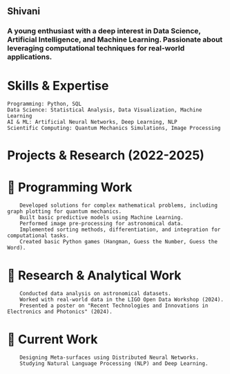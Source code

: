 ## Shivani
### A young enthusiast with a deep interest in Data Science, Artificial Intelligence, and Machine Learning. Passionate about leveraging computational techniques for real-world applications.
# Skills & Expertise
    Programming: Python, SQL
    Data Science: Statistical Analysis, Data Visualization, Machine Learning
    AI & ML: Artificial Neural Networks, Deep Learning, NLP
    Scientific Computing: Quantum Mechanics Simulations, Image Processing

# Projects & Research (2022-2025)
 # 🔹 Programming Work
        Developed solutions for complex mathematical problems, including graph plotting for quantum mechanics.
        Built basic predictive models using Machine Learning.
        Performed image pre-processing for astronomical data.
        Implemented sorting methods, differentiation, and integration for computational tasks.
        Created basic Python games (Hangman, Guess the Number, Guess the Word).
  
 # 🔹 Research & Analytical Work
        Conducted data analysis on astronomical datasets.
        Worked with real-world data in the LIGO Open Data Workshop (2024).
        Presented a poster on "Recent Technologies and Innovations in Electronics and Photonics" (2024).
  
 # 🔹 Current Work
        Designing Meta-surfaces using Distributed Neural Networks.
        Studying Natural Language Processing (NLP) and Deep Learning.
